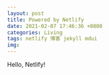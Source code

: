 ```yaml
---
layout: post
title: Powered by Netlify
date: 2021-02-07 17:46:36 +0800
categories: Living
tags: netlify 博客 jekyll mdui
img: 
---
```

Hello, Netlify!
